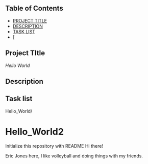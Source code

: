 ## Table of Contents

- [PROJECT TITLE](#Project-Title)
- [DESCRIPTION](#Description)
- [TASK LIST](#Task-List)
- [


## Project TItle

*Hello World*

## Description


## Task list


Hello_World/


# Hello_World2
Initialize this repository with README
Hi there!

Eric Jones here, I like volleyball and doing things with my friends. 

